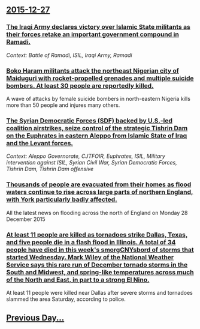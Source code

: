 ## [2015-12-27](/news/2015/12/27/index.md)

### [The Iraqi Army declares victory over Islamic State militants as their forces retake an important government compound in Ramadi. ](/news/2015/12/27/the-iraqi-army-declares-victory-over-islamic-state-militants-as-their-forces-retake-an-important-government-compound-in-ramadi.md)
_Context: Battle of Ramadi, ISIL, Iraqi Army, Ramadi_

### [Boko Haram militants attack the northeast Nigerian city of Maiduguri with rocket-propelled grenades and multiple suicide bombers. At least 30 people are reportedly killed. ](/news/2015/12/27/boko-haram-militants-attack-the-northeast-nigerian-city-of-maiduguri-with-rocket-propelled-grenades-and-multiple-suicide-bombers-at-least-3.md)
A wave of attacks by female suicide bombers in north-eastern Nigeria kills more than 50 people and injures many others.

### [The Syrian Democratic Forces (SDF) backed by U.S.-led coalition airstrikes, seize control of the strategic Tishrin Dam on the Euphrates in eastern Aleppo from Islamic State of Iraq and the Levant forces. ](/news/2015/12/27/the-syrian-democratic-forces-sdf-backed-by-u-s-led-coalition-airstrikes-seize-control-of-the-strategic-tishrin-dam-on-the-euphrates-in-e.md)
_Context: Aleppo Governorate, CJTFOIR, Euphrates, ISIL, Military intervention against ISIL, Syrian Civil War, Syrian Democratic Forces, Tishrin Dam, Tishrin Dam offensive_

### [Thousands of people are evacuated from their homes as flood waters continue to rise across large parts of northern England, with York particularly badly affected. ](/news/2015/12/27/thousands-of-people-are-evacuated-from-their-homes-as-flood-waters-continue-to-rise-across-large-parts-of-northern-england-with-york-partic.md)
All the latest news on flooding across the north of England on Monday 28 December 2015

### [At least 11 people are killed as tornadoes strike Dallas, Texas, and five people die in a flash flood in Illinois. A total of 34 people have died in this week's smorgCNYsbord of storms that started Wednesday. Mark Wiley of the National Weather Service says this rare run of December tornado storms in the South and Midwest, and spring-like temperatures across much of the North and East, in part to a strong El Nino. ](/news/2015/12/27/at-least-11-people-are-killed-as-tornadoes-strike-dallas-texas-and-five-people-die-in-a-flash-flood-in-illinois-a-total-of-34-people-have.md)
At least 11 people were killed near Dallas after severe storms and tornadoes slammed the area Saturday, according to police.

## [Previous Day...](/news/2015/12/26/index.md)

